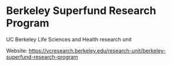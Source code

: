 # Berkeley Superfund Research Program
UC Berkeley Life Sciences and Health research unit

Website: https://vcresearch.berkeley.edu/research-unit/berkeley-superfund-research-program
